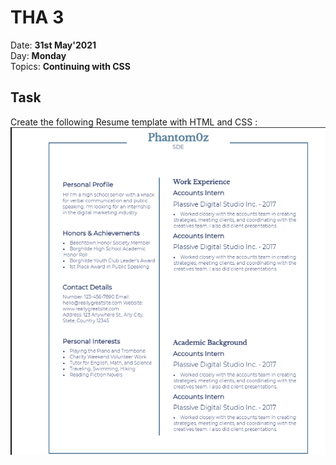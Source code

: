 # THA 3

Date: **31st May'2021**\
Day: **Monday**\
Topics: **Continuing with CSS**

## Task

Create the following Resume template with HTML and CSS :
![THA-3](readme-images/Resume.png)
